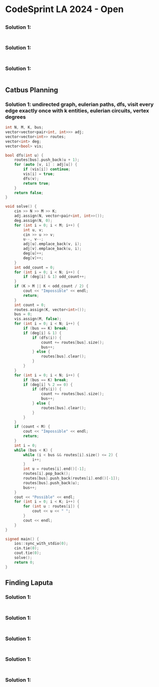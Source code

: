 # CodeSprint LA 2024 - Open

## 

### Solution 1: 

```py

```

## 

### Solution 1: 

```py

```

## 

### Solution 1: 

```py

```

## Catbus Planning

### Solution 1:  undirected graph, eulerian paths, dfs, visit every edge exactly once with k entities, eulerian circuits, vertex degrees

```cpp
int N, M, K, bus;
vector<vector<pair<int, int>>> adj;
vector<vector<int>> routes;
vector<int> deg;
vector<bool> vis;

bool dfs(int u) {
    routes[bus].push_back(u + 1);
    for (auto [v, i] : adj[u]) {
        if (vis[i]) continue;
        vis[i] = true;
        dfs(v);
        return true;
    }
    return false;
}

void solve() {
    cin >> N >> M >> K;
    adj.assign(N, vector<pair<int, int>>());
    deg.assign(N, 0);
    for (int i = 0; i < M; i++) {
        int u, v;
        cin >> u >> v;
        u--, v--;
        adj[u].emplace_back(v, i);
        adj[v].emplace_back(u, i);
        deg[u]++;
        deg[v]++;
    }
    int odd_count = 0;
    for (int i = 0; i < N; i++) {
        if (deg[i] & 1) odd_count++;
    }
    if (K > M || K < odd_count / 2) {
        cout << "Impossible" << endl;
        return;
    }
    int count = 0;
    routes.assign(K, vector<int>());
    bus = 0;
    vis.assign(M, false);
    for (int i = 0; i < N; i++) {
        if (bus == K) break;
        if (deg[i] & 1) {
            if (dfs(i)) {
                count += routes[bus].size();
                bus++;
            } else {
                routes[bus].clear();
            }
        }
    }
    for (int i = 0; i < N; i++) {
        if (bus == K) break;
        if (deg[i] % 2 == 0) {
            if (dfs(i)) {
                count += routes[bus].size();
                bus++;
            } else {
                routes[bus].clear();
            }
        }
    }
    if (count < M) {
        cout << "Impossible" << endl;
        return;
    }
    int i = 0;
    while (bus < K) {
        while (i < bus && routes[i].size() <= 2) {
            i++;
        }
        int u = routes[i].end()[-1];
        routes[i].pop_back();
        routes[bus].push_back(routes[i].end()[-1]);
        routes[bus].push_back(u);
        bus++;
    }
    cout << "Possible" << endl;
    for (int i = 0; i < K; i++) {
        for (int u : routes[i]) {
            cout << u << " ";
        }
        cout << endl;
    }
}   

signed main() {
    ios::sync_with_stdio(0);
    cin.tie(0);
    cout.tie(0);
    solve();
    return 0;
}
```

## Finding Laputa

### Solution 1: 

```py

```

## 

### Solution 1: 

```py

```

## 

### Solution 1: 

```py

```

## 

### Solution 1: 

```py

```

## 

### Solution 1: 

```py

```